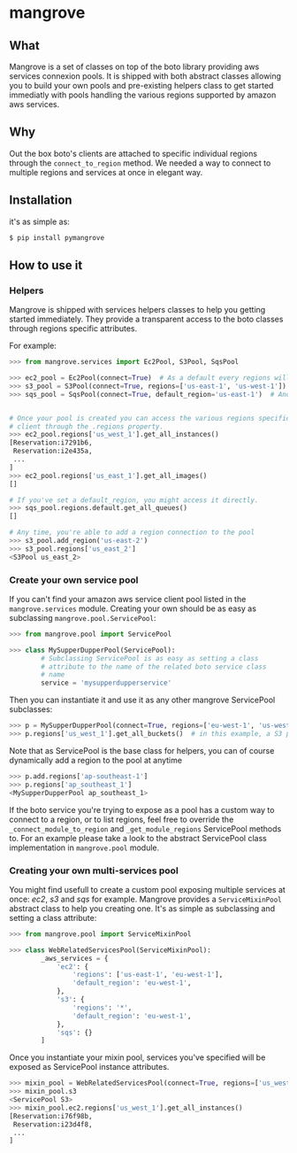 # mangrove

## What


Mangrove is a set of classes on top of the boto library providing aws services connexion pools.
It is shipped with both abstract classes allowing you to build your own pools and pre-existing helpers class to get started immediatly with pools handling the various regions supported by amazon aws services.

## Why

Out the box boto's clients are attached to specific individual regions through the ``connect_to_region`` method.
We needed a way to connect to multiple regions and services at once in elegant way.


## Installation

it's as simple as:

```bash
$ pip install pymangrove
```

## How to use it


### Helpers

Mangrove is shipped with services helpers classes to help you getting started immediately.
They provide a transparent access to the boto classes through regions specific attributes. 

For example:

```python
>>> from mangrove.services import Ec2Pool, S3Pool, SqsPool

>>> ec2_pool = Ec2Pool(connect=True)  # As a default every regions will be connected
>>> s3_pool = S3Pool(connect=True, regions=['us-east-1', 'us-west-1'])  # But you can specify the one you're interested in
>>> sqs_pool = SqsPool(connect=True, default_region='us-east-1')  # And, you can set a default region to be used later on


# Once your pool is created you can access the various regions specific
# client through the .regions property.
>>> ec2_pool.regions['us_west_1'].get_all_instances()
[Reservation:i7291b6,
 Reservation:i2e435a,
 ...
]
>>> ec2_pool.regions['us_east_1'].get_all_images()
[]

# If you've set a default_region, you might access it directly.
>>> sqs_pool.regions.default.get_all_queues()
[]

# Any time, you're able to add a region connection to the pool
>>> s3_pool.add_region('us-east-2')
>>> s3_pool.regions['us_east_2']
<S3Pool us_east_2>
```

### Create your own service pool

If you can't find your amazon aws service client pool listed in the ``mangrove.services`` module.
Creating your own should be as easy as subclassing ``mangrove.pool.ServicePool``:

```python
>>> from mangrove.pool import ServicePool

>>> class MySupperDupperPool(ServicePool):
        # Subclassing ServicePool is as easy as setting a class
        # attribute to the name of the related boto service class
        # name
        service = 'mysupperdupperservice'
```

Then you can instantiate it and use it as any other mangrove ServicePool subclasses:

```python
>>> p = MySupperDupperPool(connect=True, regions=['eu-west-1', 'us-west-1'])
>>> p.regions['us_west_1'].get_all_buckets()  # in this example, a S3 pool
```

Note that as ServicePool is the base class for helpers, you can of course dynamically add a region to the pool at anytime

```python
>>> p.add.regions['ap-southeast-1']
>>> p.regions['ap_southeast_1']
<MySupperDupperPool ap_southeast_1>
```

If the boto service you're trying to expose as a pool has a custom way to connect to a region, or
to list regions, feel free to override the ``_connect_module_to_region`` and ``_get_module_regions`` ServicePool methods to.
For an example please take a look to the abstract ServicePool class implementation in ``mangrove.pool`` module.


### Creating your own multi-services pool

You might find usefull to create a custom pool exposing multiple services at once: *ec2*, *s3* and *sqs* for example.
Mangrove provides a ``ServiceMixinPool`` abstract class to help you creating one. It's as simple as subclassing
and setting a class attribute:

```python
>>> from mangrove.pool import ServiceMixinPool

>>> class WebRelatedServicesPool(ServiceMixinPool):
        _aws_services = {
            'ec2': {
                'regions': ['us-east-1', 'eu-west-1'],
                'default_region': 'eu-west-1',
            },
            's3': {
                'regions': '*',
                'default_region': 'eu-west-1',
            },
            'sqs': {}
        ]
```

Once you instantiate your mixin pool, services you've specified will be exposed as ServicePool instance attributes.

```python
>>> mixin_pool = WebRelatedServicesPool(connect=True, regions=['us_west_1', 'eu_west_1'])
>>> mixin_pool.s3
<ServicePool S3>
>>> mixin_pool.ec2.regions['us_west_1'].get_all_instances()
[Reservation:i76f98b,
 Reservation:i23d4f8,
 ...
]
```


